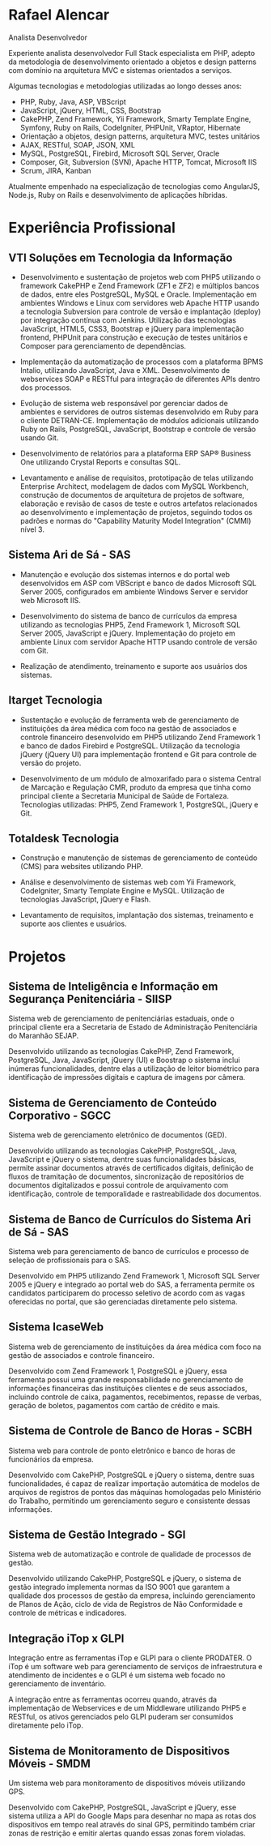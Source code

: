 # Rafael Alencar
Analista Desenvolvedor

Experiente analista desenvolvedor Full Stack especialista em PHP, adepto da metodologia de desenvolvimento orientado a objetos e design patterns com domínio na arquitetura MVC e sistemas orientados a serviços.

Algumas tecnologias e metodologias utilizadas ao longo desses anos:

* PHP, Ruby, Java, ASP, VBScript
* JavaScript, jQuery, HTML, CSS, Bootstrap
* CakePHP, Zend Framework, Yii Framework, Smarty Template Engine, Symfony, Ruby on Rails, CodeIgniter, PHPUnit, VRaptor, Hibernate
* Orientação a objetos, design patterns, arquitetura MVC, testes unitários
* AJAX, RESTful, SOAP, JSON, XML
* MySQL, PostgreSQL, Firebird, Microsoft SQL Server, Oracle
* Composer, Git, Subversion (SVN), Apache HTTP, Tomcat, Microsoft IIS
* Scrum, JIRA, Kanban

Atualmente empenhado na especialização de tecnologias como AngularJS, Node.js, Ruby on Rails e desenvolvimento de aplicações híbridas.

# Experiência Profissional
## VTI Soluções em Tecnologia da Informação

* Desenvolvimento e sustentação de projetos web com PHP5 utilizando o framework CakePHP e Zend Framework (ZF1 e ZF2) e múltiplos bancos de dados, entre eles PostgreSQL, MySQL e Oracle. Implementação em ambientes Windows e Linux com servidores web Apache HTTP usando a tecnologia Subversion para controle de versão e implantação (deploy) por integração contínua com Jenkins. Utilização das tecnologias JavaScript, HTML5, CSS3, Bootstrap e jQuery para implementação frontend, PHPUnit para construção e execução de testes unitários e Composer para gerenciamento de dependências.

* Implementação da automatização de processos com a plataforma BPMS Intalio, utilizando JavaScript, Java e XML. Desenvolvimento de webservices SOAP e RESTful para integração de diferentes APIs dentro dos processos.

* Evolução de sistema web responsável por gerenciar dados de ambientes e servidores de outros sistemas desenvolvido em Ruby para o cliente DETRAN-CE. Implementação de módulos adicionais utilizando Ruby on Rails, PostgreSQL, JavaScript, Bootstrap e controle de versão usando Git.

* Desenvolvimento de relatórios para a plataforma ERP SAP® Business One utilizando Crystal Reports e consultas SQL.

* Levantamento e análise de requisitos, prototipação de telas utilizando Enterprise Architect, modelagem de dados com MySQL Workbench, construção de documentos de arquitetura de projetos de software, elaboração e revisão de casos de teste e outros artefatos relacionados ao desenvolvimento e implementação de projetos, seguindo todos os padrões e normas do "Capability Maturity Model Integration" (CMMI) nível 3.

## Sistema Ari de Sá - SAS 

* Manutenção e evolução dos sistemas internos e do portal web desenvolvidos em ASP com VBScript e banco de dados Microsoft SQL Server 2005, configurados em ambiente Windows Server e servidor web Microsoft IIS.

* Desenvolvimento do sistema de banco de currículos da empresa utilizando as tecnologias PHP5, Zend Framework 1, Microsoft SQL Server 2005, JavaScript e jQuery. Implementação do projeto em ambiente Linux com servidor Apache HTTP usando controle de versão com Git.

* Realização de atendimento, treinamento e suporte aos usuários dos sistemas.

## Itarget Tecnologia 

* Sustentação e evolução de ferramenta web de gerenciamento de instituições da área médica com foco na gestão de associados e controle financeiro desenvolvido em PHP5 utilizando Zend Framework 1 e banco de dados Firebird e PostgreSQL. Utilização da tecnologia jQuery (jQuery UI) para implementação frontend e Git para controle de versão do projeto.

* Desenvolvimento de um módulo de almoxarifado para o sistema Central de Marcação e Regulação CMR, produto da empresa que tinha como principal cliente a Secretaria Municipal de Saúde de Fortaleza. Tecnologias utilizadas: PHP5, Zend Framework 1, PostgreSQL, jQuery e Git.

## Totaldesk Tecnologia 

* Construção e manutenção de sistemas de gerenciamento de conteúdo (CMS) para websites utilizando PHP.

* Análise e desenvolvimento de sistemas web com Yii Framework, CodeIgniter, Smarty Template Engine e MySQL. Utilização de tecnologias JavaScript, jQuery e Flash.

* Levantamento de requisitos, implantação dos sistemas, treinamento e suporte aos clientes e usuários.

# Projetos
## Sistema de Inteligência e Informação em Segurança Penitenciária - SIISP

Sistema web de gerenciamento de penitenciárias estaduais, onde o principal cliente era a Secretaria de Estado de Administração Penitenciária do Maranhão SEJAP.

Desenvolvido utilizando as tecnologias CakePHP, Zend Framework, PostgreSQL, Java, JavaScript, jQuery (UI) e Boostrap o sistema inclui inúmeras funcionalidades, dentre elas a utilização de leitor biométrico para identificação de impressões digitais e captura de imagens por câmera.

## Sistema de Gerenciamento de Conteúdo Corporativo - SGCC

Sistema web de gerenciamento eletrônico de documentos (GED).

Desenvolvido utilizando as tecnologias CakePHP, PostgreSQL, Java, JavaScript e jQuery o sistema, dentre suas funcionalidades básicas, permite assinar documentos através de certificados digitais, definição de fluxos de tramitação de documentos, sincronização de repositórios de documentos digitalizados e possui controle de arquivamento com identificação, controle de temporalidade e rastreabilidade dos documentos.

## Sistema de Banco de Currículos do Sistema Ari de Sá - SAS

Sistema web para gerenciamento de banco de currículos e processo de seleção de profissionais para o SAS.

Desenvolvido em PHP5 utilizando Zend Framework 1, Microsoft SQL Server 2005 e jQuery e integrado ao portal web do SAS, a ferramenta permite os candidatos participarem do processo seletivo de acordo com as vagas oferecidas no portal, que são gerenciadas diretamente pelo sistema.

## Sistema IcaseWeb

Sistema web de gerenciamento de instituições da área médica com foco na gestão de associados e controle financeiro.

Desenvolvido com Zend Framework 1, PostgreSQL e jQuery, essa ferramenta possui uma grande responsabilidade no gerenciamento de informações financeiras das instituições clientes e de seus associados, incluindo controle de caixa, pagamentos, recebimentos, repasse de verbas, geração de boletos, pagamentos com cartão de crédito e mais.

## Sistema de Controle de Banco de Horas - SCBH

Sistema web para controle de ponto eletrônico e banco de horas de funcionários da empresa.

Desenvolvido com CakePHP, PostgreSQL e jQuery o sistema, dentre suas funcionalidades, é capaz de realizar importação automática de modelos de arquivos de registros de pontos das máquinas homologadas pelo Ministério do Trabalho, permitindo um gerenciamento seguro e consistente dessas informações.

## Sistema de Gestão Integrado - SGI

Sistema web de automatização e controle de qualidade de processos de gestão.

Desenvolvido utilizando CakePHP, PostgreSQL e jQuery, o sistema de gestão integrado implementa normas da ISO 9001 que garantem a qualidade dos processos de gestão da empresa, incluindo gerenciamento de Planos de Ação, ciclo de vida de Registros de Não Conformidade e controle de métricas e indicadores.

## Integração iTop x GLPI

Integração entre as ferramentas iTop e GLPI para o cliente PRODATER. O iTop é um software web para gerenciamento de serviços de infraestrutura e atendimento de incidentes e o GLPI é um sistema web focado no gerenciamento de inventário.

A integração entre as ferramentas ocorreu quando, através da implementação de Webservices e de um Middleware utilizando PHP5 e RESTful, os ativos gerenciados pelo GLPI puderam ser consumidos diretamente pelo iTop.

## Sistema de Monitoramento de Dispositivos Móveis - SMDM

Um sistema web para monitoramento de dispositivos móveis utilizando GPS.

Desenvolvido com CakePHP, PostgreSQL, JavaScript e jQuery, esse sistema utiliza a API do Google Maps para desenhar no mapa as rotas dos dispositivos em tempo real através do sinal GPS, permitindo também criar zonas de restrição e emitir alertas quando essas zonas forem violadas.
